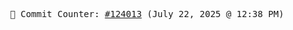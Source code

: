 <p align="center">
    <samp>
        📮 Commit Counter: <a href="https://github.com/Javascript-void0/Javascript-void0/commits/main">#124013</a> (July 22, 2025 @ 12:38 PM)
    </samp>
</p>